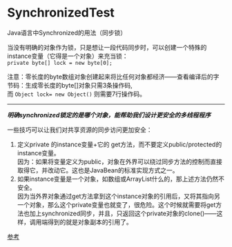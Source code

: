 # SynchronizedTest
Java语言中Synchronized的用法（同步锁）  

当没有明确的对象作为锁，只是想让一段代码同步时，可以创建一个特殊的instance变量（它得是一个对象）来充当锁：  
`private byte[] lock = new byte[0]; `  
  
注意：零长度的byte数组对象创建起来将比任何对象都经济――查看编译后的字节码：生成零长度的byte[]对象只需3条操作码,  
而 `Object lock= new Object()` 则需要7行操作码。  

- - -
***明确synchronized锁定的是哪个对象，能帮助我们设计更安全的多线程程序***

一些技巧可以让我们对共享资源的同步访问更加安全：
1. 定义private 的instance变量+它的 get方法，而不要定义public/protected的instance变量。  
因为：如果将变量定义为public，对象在外界可以绕过同步方法的控制而直接取得它，并改动它。这也是JavaBean的标准实现方式之一。
2. 如果instance变量是一个对象，如数组或ArrayList什么的，那上述方法仍然不安全。  
因为当外界对象通过get方法拿到这个instance对象的引用后，又将其指向另一个对象，那么这个private变量也就变了，很危险。这个时候就需要将get方法也加上synchronized同步，并且，只返回这个private对象的clone()――这样，调用端得到的就是对象副本的引用了。

  
[参考](http://www.cnblogs.com/GnagWang/archive/2011/02/27/1966606.html)
